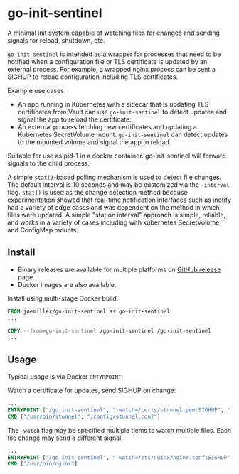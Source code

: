 go-init-sentinel
================

A minimal init system capable of watching files for changes and sending signals for reload, shutdown, etc.

`go-init-sentinel` is intended as a wrapper for processes that need to be notified when a
configuration file or TLS certificate is updated by an external process. For example, a wrapped
nginx process can be sent a SIGHUP to reload configuration including TLS certificates.

Example use cases:

- An app running in Kubernetes with a sidecar that is updating TLS certificates from Vault can use
  `go-init-sentinel` to detect updates and signal the app to reload the certificate.
- An external process fetching new certificates and updating a Kubernetes SecretVolume mount.
  `go-init-sentinel` can detect updates to the mounted volume and signal the app to reload.

Suitable for use as pid-1 in a docker container. go-init-sentinel will forward signals to the
child process.

A simple `stat()`-based polling mechanism is used to detect file changes. The default interval
is 10 seconds and may be customized via the `-interval` flag. `stat()` is used as the change
detection method because experimentation showed that real-time notification interfaces such as
inotify had a variety of edge cases and was dependent on the method in which files were updated.
A simple "stat on interval" approach is simple, reliable, and works in a variety of cases including
with kubernetes SecretVolume and ConfigMap mounts.

Install
-------

- Binary releases are available for multiple platforms on [GitHub release](https://github.com/joemiller/go-init-sentinel/releases) page.
- Docker images are also available.

Install using multi-stage Docker build:

```dockerfile
FROM joemiller/go-init-sentinel as go-init-sentinel
...

COPY --from=go-init-sentinel /go-init-sentinel /go-init-sentinel
...
```

Usage
-----

Typical usage is via Docker `ENTYRPOINT`:

Watch a certificate for updates, send SIGHUP on change:

```dockerfile
...
ENTRYPOINT ["/go-init-sentinel", "-watch=/certs/stunnel.pem:SIGHUP", "--"]
CMD ["/usr/bin/stunnel", "/config/stunnel.conf"]
```

The `-watch` flag may be specified multiple tiems to watch multiple files. Each file
change may send a different signal.

```dockerfile
...
ENTRYPOINT ["/go-init-sentinel", "-watch=/etc/nginx/nginx.conf:SIGHUP", "-watch=/certs/tls.pem:SIGHUP", -""--"]
CMD ["/usr/bin/nginx"]
```